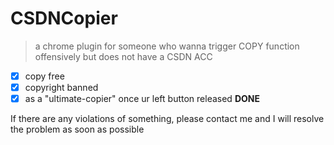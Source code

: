 # CSDNCopier
> a chrome plugin for someone who wanna trigger COPY function offensively but does not have a CSDN ACC

- [x] copy free
- [x] copyright banned
- [x] as a "ultimate-copier" once ur left button released **DONE**

If there are any violations of something, please contact me and I will resolve the problem as soon as possible
